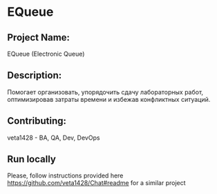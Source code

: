 # EQueue

## Project Name: 
EQueue (Electronic Queue)
## Description: 
Помогает организовать, упорядочить сдачу лабораторных работ, оптимизировав затраты времени и избежав конфликтных ситуаций.
## Contributing: 
veta1428 - BA, QA, Dev, DevOps
## Run locally
Please, follow instructions provided here https://github.com/veta1428/Chat#readme for a similar project
